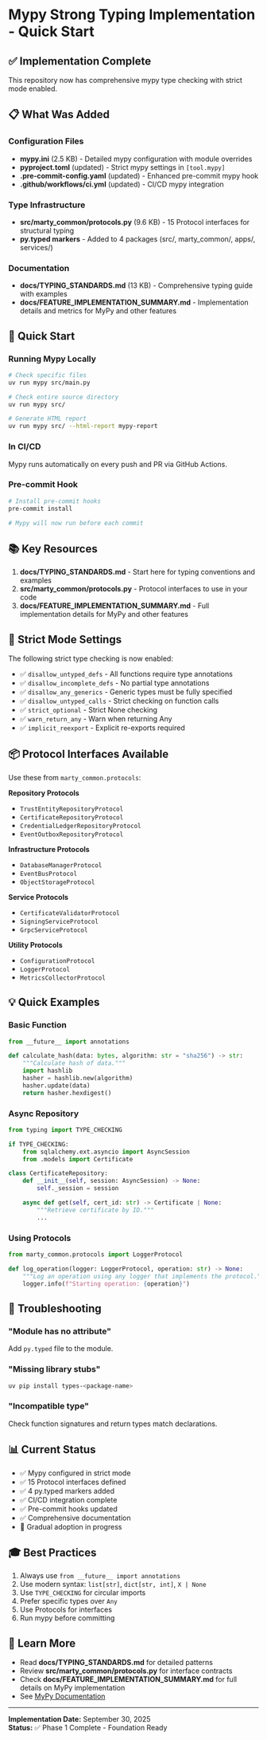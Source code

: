 # Mypy Strong Typing Implementation - Quick Start

## ✅ Implementation Complete

This repository now has comprehensive mypy type checking with strict mode enabled.

## 📋 What Was Added

### Configuration Files

- **mypy.ini** (2.5 KB) - Detailed mypy configuration with module overrides
- **pyproject.toml** (updated) - Strict mypy settings in `[tool.mypy]`
- **.pre-commit-config.yaml** (updated) - Enhanced pre-commit mypy hook
- **.github/workflows/ci.yml** (updated) - CI/CD mypy integration

### Type Infrastructure

- **src/marty_common/protocols.py** (9.6 KB) - 15 Protocol interfaces for structural typing
- **py.typed markers** - Added to 4 packages (src/, marty_common/, apps/, services/)

### Documentation

- **docs/TYPING_STANDARDS.md** (13 KB) - Comprehensive typing guide with examples
- **docs/FEATURE_IMPLEMENTATION_SUMMARY.md** - Implementation details and metrics for MyPy and other features

## 🚀 Quick Start

### Running Mypy Locally

```bash
# Check specific files
uv run mypy src/main.py

# Check entire source directory
uv run mypy src/

# Generate HTML report
uv run mypy src/ --html-report mypy-report
```

### In CI/CD

Mypy runs automatically on every push and PR via GitHub Actions.

### Pre-commit Hook

```bash
# Install pre-commit hooks
pre-commit install

# Mypy will now run before each commit
```

## 📚 Key Resources

1. **docs/TYPING_STANDARDS.md** - Start here for typing conventions and examples
2. **src/marty_common/protocols.py** - Protocol interfaces to use in your code
3. **docs/FEATURE_IMPLEMENTATION_SUMMARY.md** - Full implementation details for MyPy and other features

## 🎯 Strict Mode Settings

The following strict type checking is now enabled:

- ✅ `disallow_untyped_defs` - All functions require type annotations
- ✅ `disallow_incomplete_defs` - No partial type annotations
- ✅ `disallow_any_generics` - Generic types must be fully specified
- ✅ `disallow_untyped_calls` - Strict checking on function calls
- ✅ `strict_optional` - Strict None checking
- ✅ `warn_return_any` - Warn when returning Any
- ✅ `implicit_reexport` - Explicit re-exports required

## 📦 Protocol Interfaces Available

Use these from `marty_common.protocols`:

**Repository Protocols**

- `TrustEntityRepositoryProtocol`
- `CertificateRepositoryProtocol`
- `CredentialLedgerRepositoryProtocol`
- `EventOutboxRepositoryProtocol`

**Infrastructure Protocols**

- `DatabaseManagerProtocol`
- `EventBusProtocol`
- `ObjectStorageProtocol`

**Service Protocols**

- `CertificateValidatorProtocol`
- `SigningServiceProtocol`
- `GrpcServiceProtocol`

**Utility Protocols**

- `ConfigurationProtocol`
- `LoggerProtocol`
- `MetricsCollectorProtocol`

## 💡 Quick Examples

### Basic Function

```python
from __future__ import annotations

def calculate_hash(data: bytes, algorithm: str = "sha256") -> str:
    """Calculate hash of data."""
    import hashlib
    hasher = hashlib.new(algorithm)
    hasher.update(data)
    return hasher.hexdigest()
```

### Async Repository

```python
from typing import TYPE_CHECKING

if TYPE_CHECKING:
    from sqlalchemy.ext.asyncio import AsyncSession
    from .models import Certificate

class CertificateRepository:
    def __init__(self, session: AsyncSession) -> None:
        self._session = session

    async def get(self, cert_id: str) -> Certificate | None:
        """Retrieve certificate by ID."""
        ...
```

### Using Protocols

```python
from marty_common.protocols import LoggerProtocol

def log_operation(logger: LoggerProtocol, operation: str) -> None:
    """Log an operation using any logger that implements the protocol."""
    logger.info(f"Starting operation: {operation}")
```

## 🔧 Troubleshooting

### "Module has no attribute"

Add `py.typed` file to the module.

### "Missing library stubs"

```bash
uv pip install types-<package-name>
```

### "Incompatible type"

Check function signatures and return types match declarations.

## 📊 Current Status

- ✅ Mypy configured in strict mode
- ✅ 15 Protocol interfaces defined
- ✅ 4 py.typed markers added
- ✅ CI/CD integration complete
- ✅ Pre-commit hooks updated
- ✅ Comprehensive documentation
- 🔄 Gradual adoption in progress

## 🎓 Best Practices

1. Always use `from __future__ import annotations`
2. Use modern syntax: `list[str]`, `dict[str, int]`, `X | None`
3. Use `TYPE_CHECKING` for circular imports
4. Prefer specific types over `Any`
5. Use Protocols for interfaces
6. Run mypy before committing

## 📖 Learn More

- Read **docs/TYPING_STANDARDS.md** for detailed patterns
- Review **src/marty_common/protocols.py** for interface contracts
- Check **docs/FEATURE_IMPLEMENTATION_SUMMARY.md** for full details on MyPy implementation
- See [MyPy Documentation](https://mypy.readthedocs.io/)

---

**Implementation Date:** September 30, 2025  
**Status:** ✅ Phase 1 Complete - Foundation Ready

